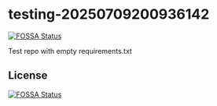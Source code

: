 # testing-20250709200936142
[![FOSSA Status](https://app.fossa.com/api/projects/git%2Bgithub.com%2Fkirogum%2Ftesting-20250709200936142.svg?type=shield)](https://app.fossa.com/projects/git%2Bgithub.com%2Fkirogum%2Ftesting-20250709200936142?ref=badge_shield)

Test repo with empty requirements.txt


## License
[![FOSSA Status](https://app.fossa.com/api/projects/git%2Bgithub.com%2Fkirogum%2Ftesting-20250709200936142.svg?type=large)](https://app.fossa.com/projects/git%2Bgithub.com%2Fkirogum%2Ftesting-20250709200936142?ref=badge_large)
